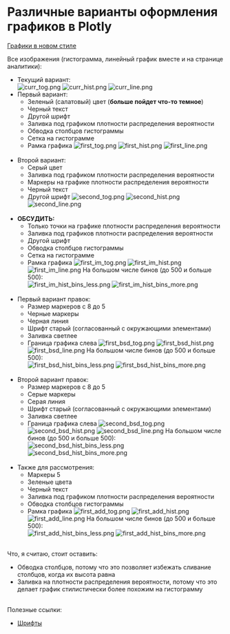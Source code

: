 # Различные варианты оформления графиков в Plotly

[Графики в новом стиле](https://github.com/petiayko/plotly_designs/tree/master/new_plots)

Все изображения (гистограмма, линейный график вместе и на странице аналитики):<br>

- Текущий вариант:<br>
  ![curr_tog.png](pictures/curr_tog.png)
  ![curr_hist.png](pictures/curr_hist.png)
  ![curr_line.png](pictures/curr_line.png)
  <br>
- Первый вариант:<br>
  - Зеленый (салатовый) цвет (**больше пойдет что-то темное**)
  - Черный текст
  - Другой шрифт
  - Заливка под графиком плотности распределения вероятности
  - Обводка столбцов гистограммы
  - Сетка на гистограмме
  - Рамка графика
  ![first_tog.png](pictures/first_tog.png)
  ![first_hist.png](pictures/first_hist.png)
  ![first_line.png](pictures/first_line.png)
  <br>
- Второй вариант:<br>
  - Серый цвет
  - Заливка под графиком плотности распределения вероятности
  - Маркеры на графике плотности распределения вероятности
  - Черный текст
  - Другой шрифт
  ![second_tog.png](pictures/second_tog.png)
  ![second_hist.png](pictures/second_hist.png)
  ![second_line.png](pictures/second_line.png)
  <br>
- **ОБСУДИТЬ:**<br>
  - Только точки на графике плотности распределения вероятности
  - Заливка под графиков плотности распределения вероятности
  - Другой шрифт
  - Обводка столбцов гистограммы
  - Сетка на гистограмме
  - Рамка графика
  ![first_im_tog.png](pictures/first_im_tog.png)
  ![first_im_hist.png](pictures/first_im_hist.png)
  ![first_im_line.png](pictures/first_im_line.png)
  На большом числе бинов (до 500 и больше 500):<br>
  ![first_im_hist_bins_less.png](pictures/first_im_hist_bins_less.png)
  ![first_im_hist_bins_more.png](pictures/first_im_hist_bins_more.png)
  <br>
- Первый вариант правок:
  - Размер маркеров с 8 до 5
  - Черные маркеры
  - Черная линия
  - Шрифт старый (согласованный с окружающими элементами)
  - Заливка светлее
  - Граница графика слева
  ![first_bsd_tog.png](pictures/first_bsd_tog.png)
  ![first_bsd_hist.png](pictures/first_bsd_hist.png)
  ![first_bsd_line.png](pictures/first_bsd_line.png)
  На большом числе бинов (до 500 и больше 500):<br>
  ![first_bsd_hist_bins_less.png](pictures/first_bsd_hist_bins_less.png)
  ![first_bsd_hist_bins_more.png](pictures/first_bsd_hist_bins_more.png)
  <br>
- Второй вариант правок:
  - Размер маркеров с 8 до 5
  - Серые маркеры
  - Серая линия
  - Шрифт старый (согласованный с окружающими элементами)
  - Заливка светлее
  - Граница графика слева
  ![second_bsd_tog.png](pictures/second_bsd_tog.png)
  ![second_bsd_hist.png](pictures/second_bsd_hist.png)
  ![second_bsd_line.png](pictures/second_bsd_line.png)
  На большом числе бинов (до 500 и больше 500):<br>
  ![second_bsd_hist_bins_less.png](pictures/second_bsd_hist_bins_less.png)
  ![second_bsd_hist_bins_more.png](pictures/second_bsd_hist_bins_more.png)
  <br>
- Также для рассмотрения:
  - Маркеры 5
  - Зеленые цвета
  - Черный текст
  - Заливка под графиком плотности распределения вероятности
  - Обводка столбцов гистограммы
  - Рамка графика
  ![first_add_tog.png](pictures/first_add_tog.png)
  ![first_add_hist.png](pictures/first_add_hist.png)
  ![first_add_line.png](pictures/first_add_line.png)
  На большом числе бинов (до 500 и больше 500):<br>
  ![first_add_hist_bins_less.png](pictures/first_add_hist_bins_less.png)
  ![first_add_hist_bins_more.png](pictures/first_add_hist_bins_more.png)

<br>Что, я считаю, стоит оставить:
- Обводка столбцов, потому что это позволяет избежать сливание столбцов, когда их высота равна
- Заливка на плотности распределения вероятности, потому что это делает график стилистически более похожим на
  гистограмму

<br>Полезные ссылки:
- [Шрифты](https://www.w3.org/Style/Examples/007/fonts.ru.html)